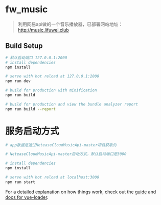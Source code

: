 # fw_music

> 利用网易api做的一个音乐播放器，已部署网站地址：http://music.lifuwei.club

## Build Setup

``` bash
# 默认启动端口 127.0.0.1:2000
# install dependencies
npm install

# serve with hot reload at 127.0.0.1:2000
npm run dev

# build for production with minification
npm run build

# build for production and view the bundle analyzer report
npm run build --report
```

# 服务启动方式
``` bash
# app数据是通过NeteaseCloudMusicApi-master项目获取的

# NeteaseCloudMusicApi-master启动方式，默认启动端口是3000

# install dependencies
npm install

# serve with hot reload at localhost:3000
npm run start
```

For a detailed explanation on how things work, check out the [guide](http://vuejs-templates.github.io/webpack/) and [docs for vue-loader](http://vuejs.github.io/vue-loader).

